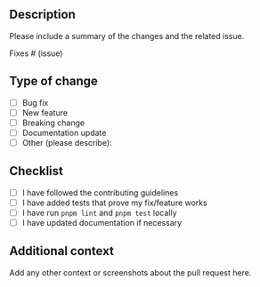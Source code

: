 ## Description

Please include a summary of the changes and the related issue. 

Fixes # (issue)

## Type of change

- [ ] Bug fix
- [ ] New feature
- [ ] Breaking change
- [ ] Documentation update
- [ ] Other (please describe):

## Checklist

- [ ] I have followed the contributing guidelines
- [ ] I have added tests that prove my fix/feature works
- [ ] I have run `pnpm lint` and `pnpm test` locally
- [ ] I have updated documentation if necessary

## Additional context

Add any other context or screenshots about the pull request here.
